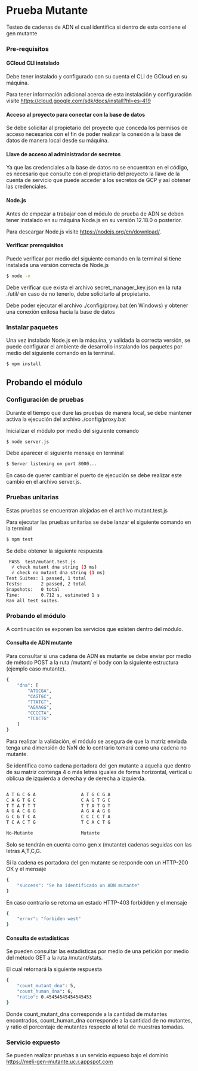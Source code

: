 # Prueba Mutante

Testeo de cadenas de ADN el cual identifica si dentro de esta contiene el gen mutante

### Pre-requisitos

#### GCloud CLI instalado

Debe tener instalado y configurado con su cuenta el CLI de GCloud en su máquina.

Para tener información adicional acerca de esta instalación y configuración visite https://cloud.google.com/sdk/docs/install?hl=es-419 

#### Acceso al proyecto para conectar con la base de datos

Se debe solicitar al propietario del proyecto que conceda los permisos de acceso necesarios con el fin de poder realizar la conexión a la base
de datos de manera local desde su máquina.

#### Llave de acceso al administrador de secretos

Ya que las credenciales a la base de datos no se encuentran en el código, es necesario que consulte con el propietario del proyecto la llave de
la cuenta de servicio que puede acceder a los secretos de GCP y así obtener las credenciales.

#### Node.js

Antes de empezar a trabajar con el módulo de prueba de ADN se deben tener instalado en su máquina Node.js en su versión 12.18.0 o posterior.

Para descargar Node.js visite https://nodejs.org/en/download/.

#### Verificar prerequisitos

Puede verificar por medio del siguiente comando en la terminal si tiene instalada una versión correcta de Node.js

```bash
$ node -v
```

Debe verificar que exista el archivo secret_manager_key.json en la ruta ./util/ en caso de no tenerlo, debe solicitarlo al propietario.

Debe poder ejecutar el archivo ./config/proxy.bat (en Windows) y obtener una conexión exitosa hacia la base de datos

### Instalar paquetes

Una vez instalado Node.js en la máquina, y validada la correcta versión, se puede configurar el ambiente de desarrollo instalando los paquetes
por medio del siguiente comando en la terminal.

```bash
$ npm install
```

## Probando el módulo

### Configuración de pruebas

Durante el tiempo que dure las pruebas de manera local, se debe mantener activa la ejecución del archivo ./config/proxy.bat

Inicializar el módulo por medio del siguiente comando

```bash
$ node server.js
```

Debe aparecer el siguiente mensaje en terminal 

```bash
$ Server listening on port 8000...
```
En caso de querer cambiar el puerto de ejecución se debe realizar este cambio en el archivo server.js.

### Pruebas unitarias

Estas pruebas se encuentran alojadas en el archivo mutant.test.js

Para ejecutar las pruebas unitarias se debe lanzar el siguiente comando en la terminal

```bash
$ npm test
```
Se debe obtener la siguiente respuesta 

```bash
 PASS  test/mutant.test.js
  √ check mutant dna string (3 ms)
  √ check no mutant dna string (1 ms)                                                                                                                                   
Test Suites: 1 passed, 1 total
Tests:       2 passed, 2 total
Snapshots:   0 total
Time:        0.712 s, estimated 1 s
Ran all test suites.
```

### Probando el módulo

A continuación se exponen los servicios que existen dentro del módulo.

#### Consulta de ADN mutante

Para consultar si una cadena de ADN es mutante se debe enviar por medio de método POST a la ruta /mutant/ el body con la siguiente estructura (ejemplo caso mutante).

```bash
{
    "dna": [
        "ATGCGA",
        "CAGTGC",
        "TTATGT",
        "AGAAGG",
        "CCCCTA",
        "TCACTG"
    ]
}
```
Para realizar la validación, el módulo se asegura de que la matriz enviada tenga una dimensión de NxN de lo contrario tomará como una cadena no mutante.

Se identifica como cadena portadora del gen mutante a aquella que dentro de su matriz contenga 4 o más letras iguales de forma horizontal, vertical u oblicua de izquierda a derecha y de derecha a izquierda.

```bash

A T G C G A                 A T G C G A
C A G T G C                 C A G T G C
T T A T T T                 T T A T G T
A G A C G G                 A G A A G G
G C G T C A                 C C C C T A
T C A C T G                 T C A C T G

No-Mutante                  Mutante
```

Solo se tendrán en cuenta como gen x (mutante) cadenas seguidas con las letras A,T,C,G.

Si la cadena es portadora del gen mutante se responde con un HTTP-200 OK y el mensaje

```bash
{
    "success": "Se ha identificado un ADN mutante"
}
```

En caso contrario se retorna un estado HTTP-403 forbidden y el mensaje

```bash
{
    "error": "forbiden west"
}
```

#### Consulta de estadísticas

Se pueden consultar las estadísticas por medio de una petición por medio del método GET a la ruta /mutant/stats.

El cual retornará la siguiente respuesta

```bash
{
    "count_mutant_dna": 5,
    "count_human_dna": 6,
    "ratio": 0.45454545454545453
}
```

Donde count_mutant_dna corresponde a la cantidad de mutantes encontrados, count_human_dna corresponde a la cantidad de no mutantes, y ratio el porcentaje de mutantes respecto al total de muestras tomadas.

### Servicio expuesto

Se pueden realizar pruebas a un servicio expueso bajo el dominio https://meli-gen-mutante.uc.r.appspot.com

